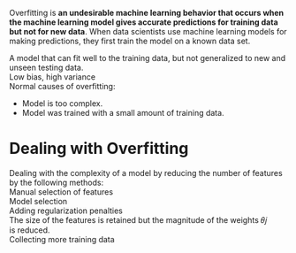 Overfitting is **an undesirable machine learning behavior that occurs when the machine learning model gives accurate predictions for training data but not for new data**. When data scientists use machine learning models for making predictions, they first train the model on a known data set.

A model that can fit well to the training data, but not generalized to new and unseen testing data.  
Low bias, high variance  
Normal causes of overfitting:  
- Model is too complex.  
- Model was trained with a small amount of training data.

# Dealing with Overfitting
Dealing with the complexity of a model by reducing the number of features by the following methods:  
Manual selection of features  
Model selection  
Adding regularization penalties  
The size of the features is retained but the magnitude of the weights 𝜃𝑗  
is reduced.  
Collecting more training data